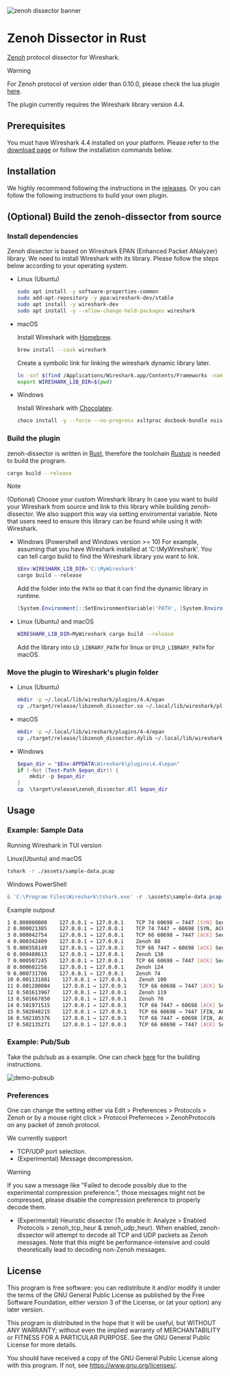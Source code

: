 ![zenoh dissector banner](./assets/zenoh-dissector.svg)

# Zenoh Dissector in Rust

[Zenoh](http://zenoh.io/) protocol dissector for Wireshark.

> [!WARNING]
> For Zenoh protocol of version older than 0.10.0, please check the lua plugin [here](https://github.com/eclipse-zenoh/zenoh-dissector/tree/v0.7.2-rc).
>
> The plugin currently requires the Wireshark library version 4.4.

## Prerequisites

You must have Wireshark 4.4 installed on your platform. Please refer to the [download page](https://www.wireshark.org/download.html) or follow the
installation commands below.

## Installation

We highly recommend following the instructions in the [releases](https://github.com/eclipse-zenoh/zenoh-dissector/releases).
Or you can follow the following instructions to build your own plugin.

## (Optional) Build the zenoh-dissector from source

### Install dependencies

Zenoh dissector is based on Wireshark EPAN (Enhanced Packet ANalyzer) library.
We need to install Wireshark with its library. Please follow the steps below according to your operating system.

- Linux (Ubuntu)

    ```bash
    sudo apt install -y software-properties-common
    sudo add-apt-repository -y ppa:wireshark-dev/stable
    sudo apt install -y wireshark-dev
    sudo apt install -y --allow-change-held-packages wireshark
    ```

- macOS

    Install Wireshark with [Homebrew](https://brew.sh/).

    ```bash
    brew install --cask wireshark
    ```

    Create a symbolic link for linking the wireshark dynamic library later.

    ```bash
    ln -snf $(find /Applications/Wireshark.app/Contents/Frameworks -name "libwireshark.*.dylib" | tail -n 1) libwireshark.dylib
    export WIRESHARK_LIB_DIR=$(pwd)
    ```

- Windows

    Install Wireshark with [Chocolatey](https://docs.chocolatey.org/en-us/choco/setup#install-with-powershell.exe).

    ```bash
    choco install -y --force --no-progress xsltproc docbook-bundle nsis winflexbison3 cmake wireshark
    ```

### Build the plugin

zenoh-dissector is written in [Rust](https://www.rust-lang.org/), therefore the toolchain [Rustup](https://rustup.rs) is needed to build the program.

```bash
cargo build --release
```

> [!NOTE]
> (Optional) Choose your custom Wireshark library
> In case you want to build your Wireshark from source and link to this library while building zenoh-dissector.
> We also support this way via setting enviromental variable. Note that users need to ensure this library can be found
> while using it with Wireshark.
>
> - Windows (Powershell and Windows version >= 10)
>     For example, assuming that you have Wireshark installed at 'C:\MyWireshark'. You can tell cargo build to find the Wireshark library you want to link.
>
>     ```powershell
>     $Env:WIRESHARK_LIB_DIR='C:\MyWireshark'
>     cargo build --release
>     ```
>
>     Add the folder into the `PATH` so that it can find the dynamic library in runtime.
>
>     ```powershell
>     [System.Environment]::SetEnvironmentVariable('PATH', [System.Environment]::GetEnvironmentVariable('PATH', 'user')+';C:\MyWireshark', 'user')
>     ```
>
> - Linux (Ubuntu) and macOS
>
>     ```bash
>     WIRESHARK_LIB_DIR=MyWireshark cargo build --release
>     ```
>
>     Add the library into  `LD_LIBRARY_PATH` for linux or `DYLD_LIBRARY_PATH` for macOS.

### Move the plugin to Wireshark's plugin folder

- Linux (Ubuntu)

    ```bash
    mkdir -p ~/.local/lib/wireshark/plugins/4.4/epan
    cp ./target/release/libzenoh_dissector.so ~/.local/lib/wireshark/plugins/4.4/epan/libzenoh_dissector.so
    ```

- macOS

    ```bash
    mkdir -p ~/.local/lib/wireshark/plugins/4-4/epan
    cp ./target/release/libzenoh_dissector.dylib ~/.local/lib/wireshark/plugins/4-4/epan/libzenoh_dissector.so
    ```

- Windows

    ```powershell
    $epan_dir = "$Env:APPDATA\Wireshark\plugins\4.4\epan"
    if (-Not (Test-Path $epan_dir)) {
        mkdir -p $epan_dir
    }
    cp .\target\release\zenoh_dissector.dll $epan_dir
    ```

## Usage

### Example: Sample Data

Running Wireshark in TUI version

Linux(Ubuntu) and macOS

```bash
tshark -r ./assets/sample-data.pcap
```

Windows PowerShell

```powershell
& 'C:\Program Files\Wireshark\tshark.exe' -r .\assets\sample-data.pcap
```

Example outpout

```bash
1 0.000000000    127.0.0.1 → 127.0.0.1    TCP 74 60698 → 7447 [SYN] Seq=0 Win=65495 Len=0 MSS=65495 SACK_PERM TSval=1530879817 TSecr=0 WS=128
2 0.000021385    127.0.0.1 → 127.0.0.1    TCP 74 7447 → 60698 [SYN, ACK] Seq=0 Ack=1 Win=65483 Len=0 MSS=65495 SACK_PERM TSval=1530879817 TSecr=1530879817 WS=128
3 0.000042754    127.0.0.1 → 127.0.0.1    TCP 66 60698 → 7447 [ACK] Seq=1 Ack=1 Win=65536 Len=0 TSval=1530879817 TSecr=1530879817
4 0.000342409    127.0.0.1 → 127.0.0.1    Zenoh 88
5 0.000358149    127.0.0.1 → 127.0.0.1    TCP 66 7447 → 60698 [ACK] Seq=1 Ack=23 Win=65536 Len=0 TSval=1530879817 TSecr=1530879817
6 0.000488613    127.0.0.1 → 127.0.0.1    Zenoh 138
7 0.000507245    127.0.0.1 → 127.0.0.1    TCP 66 60698 → 7447 [ACK] Seq=23 Ack=73 Win=65536 Len=0 TSval=1530879817 TSecr=1530879817
8 0.000602256    127.0.0.1 → 127.0.0.1    Zenoh 124
9 0.000731706    127.0.0.1 → 127.0.0.1    Zenoh 74
10 0.001131081    127.0.0.1 → 127.0.0.1    Zenoh 100
11 0.001280084    127.0.0.1 → 127.0.0.1    TCP 66 60698 → 7447 [ACK] Seq=81 Ack=115 Win=65536 Len=0 TSval=1530879818 TSecr=1530879818
12 0.501613967    127.0.0.1 → 127.0.0.1    Zenoh 119
13 0.501667850    127.0.0.1 → 127.0.0.1    Zenoh 70
14 0.501971515    127.0.0.1 → 127.0.0.1    TCP 66 7447 → 60698 [ACK] Seq=115 Ack=138 Win=65536 Len=0 TSval=1530880319 TSecr=1530880319
15 0.502048215    127.0.0.1 → 127.0.0.1    TCP 66 60698 → 7447 [FIN, ACK] Seq=138 Ack=115 Win=65536 Len=0 TSval=1530880319 TSecr=1530880319
16 0.502105376    127.0.0.1 → 127.0.0.1    TCP 66 7447 → 60698 [FIN, ACK] Seq=115 Ack=139 Win=65536 Len=0 TSval=1530880319 TSecr=1530880319
17 0.502135271    127.0.0.1 → 127.0.0.1    TCP 66 60698 → 7447 [ACK] Seq=139 Ack=116 Win=65536 Len=0 TSval=1530880319 TSecr=1530880319
```

### Example: Pub/Sub

Take the pub/sub as a example. One can check [here](https://github.com/eclipse-zenoh/zenoh#how-to-build-it) for the building instructions.

![demo-pubsub](./assets/demo-pubsub.png)

### Preferences

One can change the setting either via Edit > Preferences > Protocols > Zenoh or by a mouse right click > Protocol Preferneces > ZenohProtocols on any packet of zenoh protocol.

We currently support

- TCP/UDP port selection.
- (Experimental) Message decompression.

> [!WARNING]
> If you saw a message like "Failed to decode possibly due to the experimental compression preference.",
those messages might not be compressed, please disable the compression preference to properly decode them.

- (Experimental) Heuristic dissector (To enable it: Analyze > Enabled Protocols > zenoh_tcp_heur & zenoh_udp_heur).
When enabled, zenoh-dissector will attempt to decode all TCP and UDP packets as Zenoh messages.
Note that this might be performance-intensive and could theoretically lead to decoding non-Zenoh messages.

## License

This program is free software: you can redistribute it and/or modify it under the terms of the GNU General Public License as published by the Free Software Foundation, either version 3 of the License, or (at your option) any later version.

This program is distributed in the hope that it will be useful, but WITHOUT ANY WARRANTY; without even the implied warranty of MERCHANTABILITY or FITNESS FOR A PARTICULAR PURPOSE. See the GNU General Public License for more details.

You should have received a copy of the GNU General Public License along with this program. If not, see <https://www.gnu.org/licenses/>.
